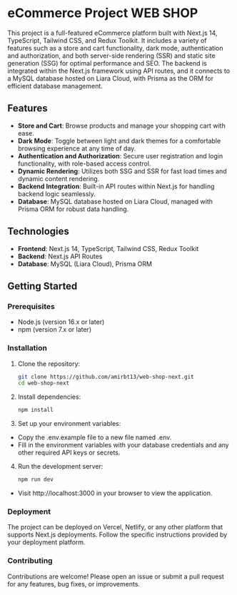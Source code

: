 # eCommerce Project WEB SHOP

This project is a full-featured eCommerce platform built with Next.js 14, TypeScript, Tailwind CSS, and Redux Toolkit. It includes a variety of features such as a store and cart functionality, dark mode, authentication and authorization, and both server-side rendering (SSR) and static site generation (SSG) for optimal performance and SEO. The backend is integrated within the Next.js framework using API routes, and it connects to a MySQL database hosted on Liara Cloud, with Prisma as the ORM for efficient database management.

## Features

- **Store and Cart**: Browse products and manage your shopping cart with ease.
- **Dark Mode**: Toggle between light and dark themes for a comfortable browsing experience at any time of day.
- **Authentication and Authorization**: Secure user registration and login functionality, with role-based access control.
- **Dynamic Rendering**: Utilizes both SSG and SSR for fast load times and dynamic content rendering.
- **Backend Integration**: Built-in API routes within Next.js for handling backend logic seamlessly.
- **Database**: MySQL database hosted on Liara Cloud, managed with Prisma ORM for robust data handling.

## Technologies

- **Frontend**: Next.js 14, TypeScript, Tailwind CSS, Redux Toolkit
- **Backend**: Next.js API Routes
- **Database**: MySQL (Liara Cloud), Prisma ORM

## Getting Started

### Prerequisites

- Node.js (version 16.x or later)
- npm (version 7.x or later)

### Installation

1. Clone the repository:

   ```bash
   git clone https://github.com/amirbt13/web-shop-next.git
   cd web-shop-next

   ```

2. Install dependencies:

   ```bash
   npm install

   ```

3. Set up your environment variables:

- Copy the .env.example file to a new file named .env.
- Fill in the environment variables with your database credentials and any other required API keys or secrets.

4. Run the development server:

   ```bash
   npm run dev
   ```

- Visit http://localhost:3000 in your browser to view the application.

### Deployment

The project can be deployed on Vercel, Netlify, or any other platform that supports Next.js deployments. Follow the specific instructions provided by your deployment platform.

### Contributing

Contributions are welcome! Please open an issue or submit a pull request for any features, bug fixes, or improvements.

